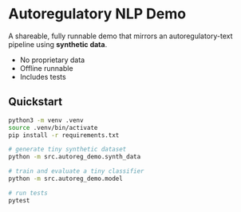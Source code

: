 # Autoregulatory NLP Demo

A shareable, fully runnable demo that mirrors an autoregulatory-text pipeline using **synthetic data**.
- No proprietary data
- Offline runnable
- Includes tests

## Quickstart
```bash
python3 -m venv .venv
source .venv/bin/activate
pip install -r requirements.txt

# generate tiny synthetic dataset
python -m src.autoreg_demo.synth_data

# train and evaluate a tiny classifier
python -m src.autoreg_demo.model

# run tests
pytest
